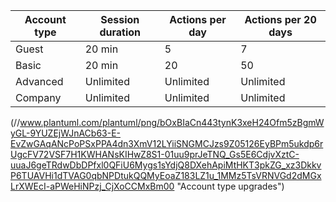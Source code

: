 |Account type|Session duration|Actions per day|Actions per 20 days|
|--|--|--|--|
|Guest|20 min|5|7|
|Basic|20 min|20|50|
|Advanced|Unlimited|Unlimited|Unlimited|
|Company|Unlimited|Unlimited|Unlimited|

(//www.plantuml.com/plantuml/png/bOxBIaCn443tynK3xeH24Ofm5zBgmWyGL-9YUZEjWJnACb63-E-EvZwGAqANcPoPSxPPA4dn3XmV12LYiiSNGMCJzs9Z05126EyBPm5ukdp6rUgcFV72VSF7H1KWHANsKIHwZ8S1-01uu9prJeTNQ_Gs5E6CdjvXztC-uuaJ6geTRdwDbDPfxl0QFiU6Mygs1sYdjQ8DXehApiMtHKT3pkZG_xz3DkkvP6TUAVHi1dTVAG0qbNPDtukQQMyEoaZ183LZ1u_1MMz5TsVRNVGd2dMGxLrXWEcI-aPWeHiNPzj_CjXoCCMxBm00 "Account type upgrades")
